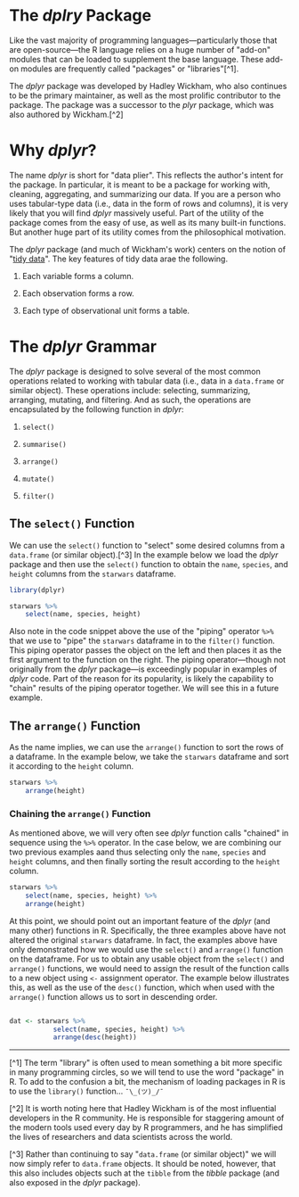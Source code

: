 # The _dplry_ Package

Like the vast majority of programming languages—particularly those that are open-source—the R language relies on a huge number of "add-on" modules that can be loaded to supplement the base language. These add-on modules are frequently called "packages" or "libraries"[^1].

The _dplyr_ package was developed by Hadley Wickham, who also continues to be the primary maintainer, as well as the most prolific contributor to the package. The package was a successor to the _plyr_ package, which was also authored by Wickham.[^2] 

# Why _dplyr_?

The name _dplyr_ is short for "data plier". This reflects the author's intent for the package. In particular, it is meant to be a package for working with, cleaning, aggregating, and summarizing our data. If you are a person who uses tabular-type data (i.e., data in the form of rows and columns), it is very likely that you will find _dplyr_ massively useful. Part of the utility of the package comes from the easy of use, as well as its many built-in functions. But another huge part of its utility comes from the philosophical motivation. 

The _dplyr_ package (and much of Wickham's work) centers on the notion of "[tidy data](https://cran.r-project.org/web/packages/tidyr/vignettes/tidy-data.html)". The key features of tidy data arae the following.

1. Each variable forms a column.

2. Each observation forms a row.

3. Each type of observational unit forms a table.


# The _dplyr_ Grammar
The _dplyr_ package is designed to solve several of the most common operations related to working with tabular data (i.e., data in a `data.frame` or similar object). These operations include: selecting, summarizing, arranging, mutating, and filtering. And as such, the operations are encapsulated by the following function in _dplyr_: 

1. `select()`

2. `summarise()`

3. `arrange()`

4. `mutate()`

5. `filter()`


## The `select()` Function
We can use the `select()` function to "select" some desired columns from a `data.frame` (or similar object).[^3] In the example below we load the _dplyr_ package and then use the `select()` function to obtain the `name`, `species`, and `height` columns from the `starwars` dataframe. 

```r
library(dplyr)

starwars %>%
    select(name, species, height)
```

Also note in the code snippet above the use of the "piping" operator `%>%` that we use to "pipe" the `starwars` dataframe in to the `filter()` function. This piping operator passes the object on the left and then places it as the first argument to the function on the right. The piping operator—though not originally from the _dplyr_ package—is exceedingly popular in examples of _dplyr_ code. Part of the reason for its popularity, is likely the capability to "chain" results of the piping operator together. We will see this in a future example.

## The `arrange()` Function
As the name implies, we can use the `arrange()` function to sort the rows of a dataframe. In the example below, we take the `starwars` dataframe and sort it according to the `height` column.

```r
starwars %>%
    arrange(height)
```
### Chaining the `arrange()` Function
As mentioned above, we will very often see _dplyr_ function calls "chained" in sequence using the `%>%` operator. In the case below, we are combining our two previous examples aand thus selecting only the `name`, `species` and `height` columns, and then finally sorting the result according to the `height` column.

```r
starwars %>%
    select(name, species, height) %>%
    arrange(height)
```

At this point, we should point out an important feature of the _dplyr_ (and many other) functions in R. Specifically, the three examples above have not altered the original `starwars` dataframe. In fact, the examples above have only demonstrated how we would use the `select()` and `arrange()` function on the dataframe. For us to obtain any usable object from the `select()` and `arrange()` functions, we would need to assign the result of the function calls to a new object using `<-` assignment operator. The example below illustrates this, as well as the use of the `desc()` function, which when used with the `arrange()` function allows us to sort in descending order.

```r

dat <- starwars %>%
           select(name, species, height) %>%
           arrange(desc(height))
```






---
[^1] The term "library" is often used to mean something a bit more specific in many programming circles, so we will tend to use the word "package" in R. To add to the confusion a bit, the mechanism of loading packages in R is to use the `library()` function... `¯\_(ツ)_/¯`

[^2] It is worth noting here that Hadley Wickham is of the most influential developers in the R community. He is responsible for staggering amount of the modern tools used every day by R programmers, and he has simplified the lives of researchers and data scientists across the world.

[^3] Rather than continuing to say "`data.frame` (or similar object)" we will now simply refer to `data.frame` objects. It should be noted, however, that this also includes objects such at the `tibble` from the _tibble_ package (and also exposed in the _dplyr_ package).